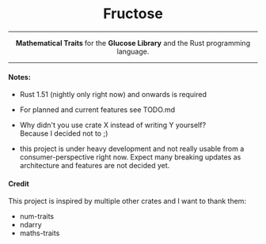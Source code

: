 
<h1 align="center"> Fructose </h1>

-----

<p align="center">
  <strong> Mathematical Traits </strong> for the <strong>Glucose Library</strong> and the Rust programming language.
</p>

-----


#### Notes: 
* Rust 1.51 (nightly only right now) and onwards is required

* For planned and current features see TODO.md

* Why didn't you use crate X instead of writing Y yourself?  
  Because I decided not to ;)

* this project is under heavy development and not really usable from a consumer-perspective 
  right now. Expect many breaking updates as architecture and features are not decided yet.
  
  
#### Credit
This project is inspired by multiple other crates and I want to thank them:
* num-traits
* ndarry
* maths-traits